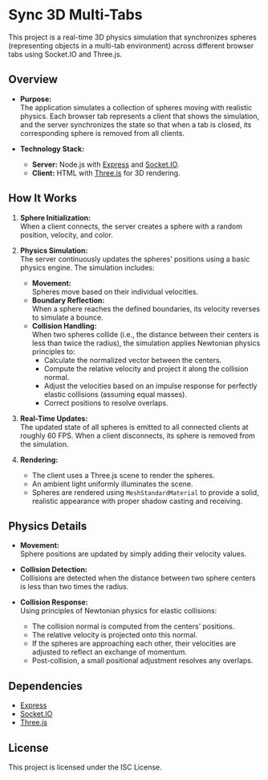 # Sync 3D Multi-Tabs

This project is a real-time 3D physics simulation that synchronizes spheres (representing objects in a multi-tab environment) across different browser tabs using Socket.IO and Three.js.

## Overview

- **Purpose:**  
  The application simulates a collection of spheres moving with realistic physics. Each browser tab represents a client that shows the simulation, and the server synchronizes the state so that when a tab is closed, its corresponding sphere is removed from all clients.

- **Technology Stack:**  
  - **Server:** Node.js with [Express](https://expressjs.com/) and [Socket.IO](https://socket.io/).  
  - **Client:** HTML with [Three.js](https://threejs.org/) for 3D rendering.

## How It Works

1. **Sphere Initialization:**  
   When a client connects, the server creates a sphere with a random position, velocity, and color.
   
2. **Physics Simulation:**  
   The server continuously updates the spheres’ positions using a basic physics engine. The simulation includes:
   - **Movement:**  
     Spheres move based on their individual velocities.
   - **Boundary Reflection:**  
     When a sphere reaches the defined boundaries, its velocity reverses to simulate a bounce.
   - **Collision Handling:**  
     When two spheres collide (i.e., the distance between their centers is less than twice the radius), the simulation applies Newtonian physics principles to:
     - Calculate the normalized vector between the centers.
     - Compute the relative velocity and project it along the collision normal.
     - Adjust the velocities based on an impulse response for perfectly elastic collisions (assuming equal masses).
     - Correct positions to resolve overlaps.

3. **Real-Time Updates:**  
   The updated state of all spheres is emitted to all connected clients at roughly 60 FPS. When a client disconnects, its sphere is removed from the simulation.

4. **Rendering:**  
   - The client uses a Three.js scene to render the spheres.
   - An ambient light uniformly illuminates the scene.
   - Spheres are rendered using `MeshStandardMaterial` to provide a solid, realistic appearance with proper shadow casting and receiving.

## Physics Details

- **Movement:**  
  Sphere positions are updated by simply adding their velocity values.

- **Collision Detection:**  
  Collisions are detected when the distance between two sphere centers is less than two times the radius.

- **Collision Response:**  
  Using principles of Newtonian physics for elastic collisions:
  - The collision normal is computed from the centers’ positions.
  - The relative velocity is projected onto this normal.
  - If the spheres are approaching each other, their velocities are adjusted to reflect an exchange of momentum.
  - Post-collision, a small positional adjustment resolves any overlaps.

## Dependencies

- [Express](https://expressjs.com/)
- [Socket.IO](https://socket.io/)
- [Three.js](https://threejs.org/)

## License

This project is licensed under the ISC License.